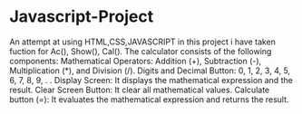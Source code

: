 # Javascript-Project

An attempt at using HTML,CSS,JAVASCRIPT in
this project i have taken fuction for Ac(), Show(), Cal(). 
The calculator consists of the following components:
Mathematical Operators: Addition (+), Subtraction (-), Multiplication (*), and Division (/).
Digits and Decimal Button: 0, 1, 2, 3, 4, 5, 6, 7, 8, 9, . .
Display Screen: It displays the mathematical expression and the result.
Clear Screen Button: It clear all mathematical values.
Calculate button (=): It evaluates the mathematical expression and returns the result.
